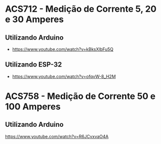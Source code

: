 ACS712 - Medição de Corrente 5, 20 e 30 Amperes
============================

Utilizando Arduino
------------------

- https://www.youtube.com/watch?v=kBksXlbFu5Q

Utilizando ESP-32
-----------------

- https://www.youtube.com/watch?v=ofqvW-8_H2M


ACS758 - Medição de Corrente 50 e 100 Amperes
=======================================

Utilizando Arduino
------------------

https://www.youtube.com/watch?v=R6JCvxvaO4A

